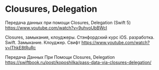 #  Clousures, Delegation

Передача данных при помощи Closures, Delegation (Swift 5)
https://www.youtube.com/watch?v=9uhvoUbBWcI

Closures, замыкания, клоуджеры. Стэнфордский курс iOS. разработка. Swift. Замыкание. Клоуджер. Свифт
https://www.youtube.com/watch?v=lThkE8tRuRc

Передача Данных При Помощи Closures, Delegation
https://swiftbook.ru/post/koposhilka/pass-data-via-closures-delegation/
